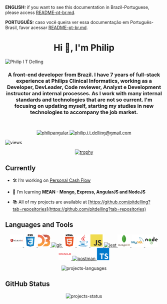 <!-- prettier-ignore-start -->
<!-- markdownlint-disable -->
**ENGLISH:** if you want to see this documentation in Brazil-Portuguese, please access [README-pt-br.md](README-pt-br.md).

**PORTUGUÊS:** caso você queira ver essa documentação em Português-Brasil, favor acessar [README-pt-br.md](README-pt-br.md).

<h1 align="center">Hi 👋, I'm Philip</h1>

![Philip I  T  Delling](https://user-images.githubusercontent.com/16709062/105776305-184dca00-5f47-11eb-942b-cea496687264.png)

<h3 align="center">
    A front-end developer from Brazil. I have 7 years of full-stack experience at Philips Clinical Informatics, working as a Developer, DevLeader, Code reviewer, Analyst e Development instructor and internal processes. As I work with many internal standards and technologies that are not so current. I'm focusing on updating myself, starting my studies in new technologies to accompany the job market.
</h3>

</br>

<p align="center">
    <a href="https://www.linkedin.com/in/philip-delling/">
        <img src="https://img.shields.io/badge/-Philip&nbsp;Ibbotson&nbsp;T.&nbsp;Delling-blue?style=flat&logo=Linkedin&logoColor=white&link=https://www.linkedin.com/in/philip-delling/"
            alt="philipangular" />
    </a>
    <a href="mailto:philip.i.t.delling@gmail.com">
        <img src="https://img.shields.io/badge/-philip.i.t.delling@gmail.com-c14438?style=flat&logo=Gmail&logoColor=white&link=mailto:philip.i.t.delling@gmail.com"
            alt="philip.i.t.delling@gmail.com" />
    </a>
</p>

<p align="left">
    <img src="https://komarev.com/ghpvc/?username=philipangular&label=Profile%20Views&color=0e75b6&style=flat"
        alt="views" />
</p>
<p align="center">
    <a href="https://github.com/ryo-ma/github-profile-trophy">
        <img src="https://github-profile-trophy.vercel.app/?username=philipangular&theme=onedark" alt="trophy" />
    </a>
</p>
<!-- markdownlint-restore -->
<!-- prettier-ignore-end -->

## **Currently**

- 🛠️ I’m working on [Personal Cash Flow](https://github.com/pitdelling/mfa-personal-cash-flow)

- 📖 I’m learning **MEAN - Mongo, Express, AngularJS and NodeJS**

- 📚 All of my projects are available at [https://github.com/pitdelling?tab=repositories](https://github.com/pitdelling?tab=repositories)

## **Languages and Tools**

<!-- prettier-ignore-start -->
<!-- markdownlint-disable -->
<p align="center">
    <a href="https://angular.io" target="_blank">
        <img src="https://raw.githubusercontent.com/devicons/devicon/master/icons/angularjs/angularjs-original-wordmark.svg"
            alt="angularjs" width="40" height="40" />
    </a>
    <a href="https://www.w3schools.com/css/" target="_blank">
        <img src="https://raw.githubusercontent.com/devicons/devicon/master/icons/css3/css3-original-wordmark.svg"
            alt="css3" width="40" height="40" />
    </a>
    <a href="https://d3js.org/" target="_blank">
        <img src="https://raw.githubusercontent.com/devicons/devicon/master/icons/d3js/d3js-original.svg" alt="d3js"
            width="40" height="40" />
    </a>
    <a href="https://git-scm.com/" target="_blank">
        <img src="https://www.vectorlogo.zone/logos/git-scm/git-scm-icon.svg" alt="git" width="40" height="40" />
    </a>
    <a href="https://www.w3.org/html/" target="_blank">
        <img src="https://raw.githubusercontent.com/devicons/devicon/master/icons/html5/html5-original-wordmark.svg"
            alt="html5" width="40" height="40" />
    </a>
    <a href="https://www.java.com" target="_blank">
        <img src="https://raw.githubusercontent.com/devicons/devicon/master/icons/java/java-original.svg" alt="java"
            width="40" height="40" />
    </a>
    <a href="https://developer.mozilla.org/en-US/docs/Web/JavaScript" target="_blank">
        <img src="https://raw.githubusercontent.com/devicons/devicon/master/icons/javascript/javascript-original.svg"
            alt="javascript" width="40" height="40" />
    </a>
    <a href="https://jestjs.io" target="_blank">
        <img src="https://www.vectorlogo.zone/logos/jestjsio/jestjsio-icon.svg" alt="jest" width="40" height="40" />
    </a>
    <a href="https://www.mongodb.com/" target="_blank">
        <img src="https://raw.githubusercontent.com/devicons/devicon/master/icons/mongodb/mongodb-original-wordmark.svg"
            alt="mongodb" width="40" height="40" />
    </a>
    <a href="https://www.mysql.com/" target="_blank">
        <img src="https://raw.githubusercontent.com/devicons/devicon/master/icons/mysql/mysql-original-wordmark.svg"
            alt="mysql" width="40" height="40" />
    </a>
    <a href="https://nodejs.org" target="_blank">
        <img src="https://raw.githubusercontent.com/devicons/devicon/master/icons/nodejs/nodejs-original-wordmark.svg"
            alt="nodejs" width="40" height="40" />
    </a>
    <a href="https://www.oracle.com/" target="_blank">
        <img src="https://raw.githubusercontent.com/devicons/devicon/master/icons/oracle/oracle-original.svg"
            alt="oracle" width="40" height="40" />
    </a>
    <a href="https://postman.com" target="_blank">
        <img src="https://www.vectorlogo.zone/logos/getpostman/getpostman-icon.svg" alt="postman" width="40"
            height="40" />
    </a>
    <a href="https://www.typescriptlang.org/" target="_blank">
        <img src="https://raw.githubusercontent.com/devicons/devicon/master/icons/typescript/typescript-original.svg"
            alt="typescript" width="40" height="40" />
    </a>
</p>
<p align="center">
    <img src="https://github-readme-stats.vercel.app/api/top-langs?username=philipangular&show_icons=true&locale=en&layout=compact&theme=onedark" alt="projects-languages" />
</p>

## **GitHub Status**

<p align="center">
    <img src="https://github-readme-stats.vercel.app/api?username=philipangular&show_icons=true&locale=en&theme=onedark" alt="projects-status" />
</p>
<!-- markdownlint-restore -->
<!-- prettier-ignore-end -->
